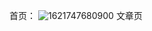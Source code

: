 首页：
![1621747680900](C:\Users\11253\AppData\Roaming\Typora\typora-user-images\1621747680900.png)
文章页

